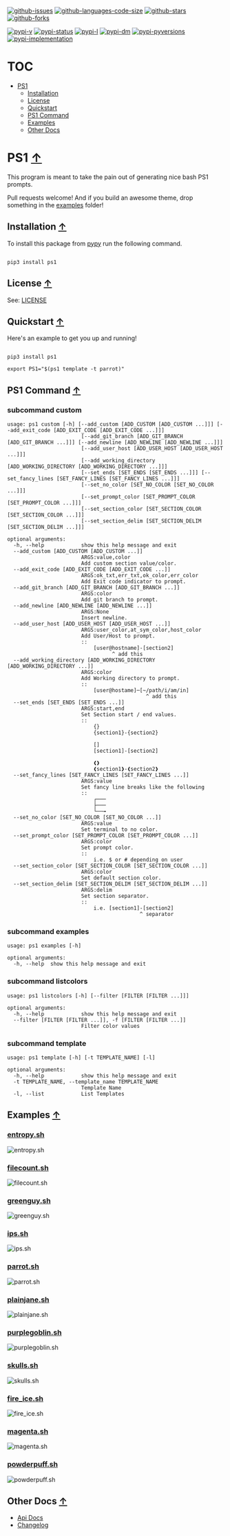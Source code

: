 [![github-issues](https://img.shields.io/github/issues/shollingsworth/ps1?style=plastic "github-issues")](https://github.com/shollingsworth/ps1/issues) [![github-languages-code-size](https://img.shields.io/github/languages/code-size/shollingsworth/ps1?style=plastic "github-languages-code-size")](https://github.com/shollingsworth/ps1) [![github-stars](https://img.shields.io/github/stars/shollingsworth/ps1?style=plastic "github-stars")](https://github.com/shollingsworth/ps1/stargazers) [![github-forks](https://img.shields.io/github/forks/shollingsworth/ps1?style=plastic "github-forks")](https://github.com/shollingsworth/ps1/network/members) 

[![pypi-v](https://img.shields.io/pypi/v/ps1?style=plastic "pypi-v")](https://pypi.org/project/ps1) [![pypi-status](https://img.shields.io/pypi/status/ps1?style=plastic "pypi-status")](https://pypi.org/project/ps1) [![pypi-l](https://img.shields.io/pypi/l/ps1?style=plastic "pypi-l")](https://pypi.org/project/ps1) [![pypi-dm](https://img.shields.io/pypi/dm/ps1?style=plastic "pypi-dm")](https://pypi.org/project/ps1) [![pypi-pyversions](https://img.shields.io/pypi/pyversions/ps1?style=plastic "pypi-pyversions")](https://pypi.org/project/ps1) [![pypi-implementation](https://img.shields.io/pypi/implementation/ps1?style=plastic "pypi-implementation")](https://pypi.org/project/ps1) 

# TOC
* [PS1](#ps1-)
   * [Installation](#installation-)
   * [License](#license-)
   * [Quickstart](#quickstart-)
   * [PS1 Command](#ps1-command-)
   * [Examples](#examples-)
   * [Other Docs](#other-docs-)


# PS1 [&#8593;](#toc)
This program is meant to take the pain out of generating nice bash PS1 prompts.

Pull requests welcome! And if you build an awesome theme, drop something in the [examples](./src/ps1api/examples) folder!
## Installation [&#8593;](#toc)
To install this package from [pypy](https://pypi.org/project/ps1/) run the following command.


```

pip3 install ps1

```

## License [&#8593;](#toc)
See: [LICENSE](./LICENSE)
## Quickstart [&#8593;](#toc)
Here's an example to get you up and running!


```

pip3 install ps1

export PS1="$(ps1 template -t parrot)"

```

## PS1 Command [&#8593;](#toc)
### subcommand custom
```
usage: ps1 custom [-h] [--add_custom [ADD_CUSTOM [ADD_CUSTOM ...]]] [--add_exit_code [ADD_EXIT_CODE [ADD_EXIT_CODE ...]]]
                        [--add_git_branch [ADD_GIT_BRANCH [ADD_GIT_BRANCH ...]]] [--add_newline [ADD_NEWLINE [ADD_NEWLINE ...]]]
                        [--add_user_host [ADD_USER_HOST [ADD_USER_HOST ...]]]
                        [--add_working_directory [ADD_WORKING_DIRECTORY [ADD_WORKING_DIRECTORY ...]]]
                        [--set_ends [SET_ENDS [SET_ENDS ...]]] [--set_fancy_lines [SET_FANCY_LINES [SET_FANCY_LINES ...]]]
                        [--set_no_color [SET_NO_COLOR [SET_NO_COLOR ...]]]
                        [--set_prompt_color [SET_PROMPT_COLOR [SET_PROMPT_COLOR ...]]]
                        [--set_section_color [SET_SECTION_COLOR [SET_SECTION_COLOR ...]]]
                        [--set_section_delim [SET_SECTION_DELIM [SET_SECTION_DELIM ...]]]

optional arguments:
  -h, --help            show this help message and exit
  --add_custom [ADD_CUSTOM [ADD_CUSTOM ...]]
                        ARGS:value,color
                        Add custom section value/color.
  --add_exit_code [ADD_EXIT_CODE [ADD_EXIT_CODE ...]]
                        ARGS:ok_txt,err_txt,ok_color,err_color
                        Add Exit code indicator to prompt.
  --add_git_branch [ADD_GIT_BRANCH [ADD_GIT_BRANCH ...]]
                        ARGS:color
                        Add git branch to prompt.
  --add_newline [ADD_NEWLINE [ADD_NEWLINE ...]]
                        ARGS:None
                        Insert newline.
  --add_user_host [ADD_USER_HOST [ADD_USER_HOST ...]]
                        ARGS:user_color,at_sym_color,host_color
                        Add User/Host to prompt.
                        ::
                            [user@hostname]-[section2]
                                  ^ add this
  --add_working_directory [ADD_WORKING_DIRECTORY [ADD_WORKING_DIRECTORY ...]]
                        ARGS:color
                        Add Working directory to prompt.
                        ::
                            [user@hostame]─[~/path/i/am/in]
                                             ^ add this
  --set_ends [SET_ENDS [SET_ENDS ...]]
                        ARGS:start,end
                        Set Section start / end values.
                        ::
                            {}
                            {section1}-{section2}
                        
                            []
                            [section1]-[section2]
                        
                            ❰❱
                            ❰section1❱-❰section2❱
  --set_fancy_lines [SET_FANCY_LINES [SET_FANCY_LINES ...]]
                        ARGS:value
                        Set fancy line breaks like the following
                        ::
                            ┌───
                            ├───
                            └──╼
  --set_no_color [SET_NO_COLOR [SET_NO_COLOR ...]]
                        ARGS:value
                        Set terminal to no color.
  --set_prompt_color [SET_PROMPT_COLOR [SET_PROMPT_COLOR ...]]
                        ARGS:color
                        Set prompt color.
                        ::
                            i.e. $ or # depending on user
  --set_section_color [SET_SECTION_COLOR [SET_SECTION_COLOR ...]]
                        ARGS:color
                        Set default section color.
  --set_section_delim [SET_SECTION_DELIM [SET_SECTION_DELIM ...]]
                        ARGS:delim
                        Set section separator.
                        ::
                            i.e. [section1]-[section2]
                                           ^ separator

```


### subcommand examples
```
usage: ps1 examples [-h]

optional arguments:
  -h, --help  show this help message and exit

```


### subcommand listcolors
```
usage: ps1 listcolors [-h] [--filter [FILTER [FILTER ...]]]

optional arguments:
  -h, --help            show this help message and exit
  --filter [FILTER [FILTER ...]], -f [FILTER [FILTER ...]]
                        Filter color values

```


### subcommand template
```
usage: ps1 template [-h] [-t TEMPLATE_NAME] [-l]

optional arguments:
  -h, --help            show this help message and exit
  -t TEMPLATE_NAME, --template_name TEMPLATE_NAME
                        Template Name
  -l, --list            List Templates

```


## Examples [&#8593;](#toc)
### [entropy.sh](https://github.com/shollingsworth/ps1/blob/main/src/ps1api/examples/dark/entropy.sh)
![entropy.sh](https://raw.githubusercontent.com/shollingsworth/ps1/main/media/dark/entropy.sh.png)


### [filecount.sh](https://github.com/shollingsworth/ps1/blob/main/src/ps1api/examples/dark/filecount.sh)
![filecount.sh](https://raw.githubusercontent.com/shollingsworth/ps1/main/media/dark/filecount.sh.png)


### [greenguy.sh](https://github.com/shollingsworth/ps1/blob/main/src/ps1api/examples/dark/greenguy.sh)
![greenguy.sh](https://raw.githubusercontent.com/shollingsworth/ps1/main/media/dark/greenguy.sh.png)


### [ips.sh](https://github.com/shollingsworth/ps1/blob/main/src/ps1api/examples/dark/ips.sh)
![ips.sh](https://raw.githubusercontent.com/shollingsworth/ps1/main/media/dark/ips.sh.png)


### [parrot.sh](https://github.com/shollingsworth/ps1/blob/main/src/ps1api/examples/dark/parrot.sh)
![parrot.sh](https://raw.githubusercontent.com/shollingsworth/ps1/main/media/dark/parrot.sh.png)


### [plainjane.sh](https://github.com/shollingsworth/ps1/blob/main/src/ps1api/examples/dark/plainjane.sh)
![plainjane.sh](https://raw.githubusercontent.com/shollingsworth/ps1/main/media/dark/plainjane.sh.png)


### [purplegoblin.sh](https://github.com/shollingsworth/ps1/blob/main/src/ps1api/examples/dark/purplegoblin.sh)
![purplegoblin.sh](https://raw.githubusercontent.com/shollingsworth/ps1/main/media/dark/purplegoblin.sh.png)


### [skulls.sh](https://github.com/shollingsworth/ps1/blob/main/src/ps1api/examples/dark/skulls.sh)
![skulls.sh](https://raw.githubusercontent.com/shollingsworth/ps1/main/media/dark/skulls.sh.png)


### [fire_ice.sh](https://github.com/shollingsworth/ps1/blob/main/src/ps1api/examples/light/fire_ice.sh)
![fire_ice.sh](https://raw.githubusercontent.com/shollingsworth/ps1/main/media/light/fire_ice.sh.png)


### [magenta.sh](https://github.com/shollingsworth/ps1/blob/main/src/ps1api/examples/light/magenta.sh)
![magenta.sh](https://raw.githubusercontent.com/shollingsworth/ps1/main/media/light/magenta.sh.png)


### [powderpuff.sh](https://github.com/shollingsworth/ps1/blob/main/src/ps1api/examples/light/powderpuff.sh)
![powderpuff.sh](https://raw.githubusercontent.com/shollingsworth/ps1/main/media/light/powderpuff.sh.png)


## Other Docs [&#8593;](#toc)
* [Api Docs](https://shollingsworth.github.io/ps1/)
* [Changelog](./CHANGELOG.md)
